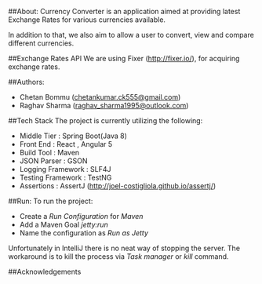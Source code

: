 ##About:
Currency Converter is an application aimed at providing latest Exchange Rates for various currencies available.

In addition to that, we also aim to allow a user to convert, view and compare different currencies.

##Exchange Rates API
We are using Fixer (http://fixer.io/), for acquiring exchange rates.

##Authors:
* Chetan Bommu (chetankumar.ck555@gmail.com)
* Raghav Sharma (raghav_sharma1995@outlook.com)
    
##Tech Stack
The project is currently utilizing the following:
* Middle Tier : Spring Boot(Java 8)
* Front End : React , Angular 5
* Build Tool : Maven 
* JSON Parser : GSON 
* Logging Framework : SLF4J 
* Testing Framework : TestNG 
* Assertions : AssertJ (http://joel-costigliola.github.io/assertj/)

##Run:
To run the project:
* Create a *Run Configuration* for *Maven*
* Add a Maven Goal *jetty:run*
* Name the configuration as *Run as Jetty*

Unfortunately in IntelliJ there is no neat way of stopping the server. The workaround is to kill the process via *Task manager* or *kill* command.

##Acknowledgements

